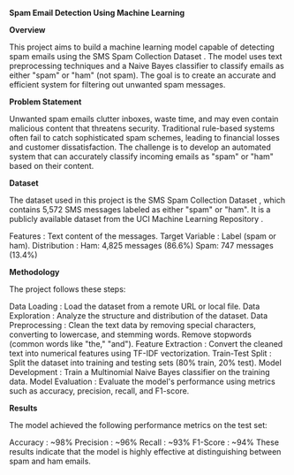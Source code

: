 **Spam Email Detection Using Machine Learning**

**Overview**

This project aims to build a machine learning model capable of detecting spam emails using the SMS Spam Collection Dataset . The model uses text preprocessing techniques and a Naive Bayes classifier to classify emails as either "spam" or "ham" (not spam). The goal is to create an accurate and efficient system for filtering out unwanted spam messages.

**Problem Statement**

Unwanted spam emails clutter inboxes, waste time, and may even contain malicious content that threatens security. Traditional rule-based systems often fail to catch sophisticated spam schemes, leading to financial losses and customer dissatisfaction. The challenge is to develop an automated system that can accurately classify incoming emails as "spam" or "ham" based on their content.

**Dataset**

The dataset used in this project is the SMS Spam Collection Dataset , which contains 5,572 SMS messages labeled as either "spam" or "ham". It is a publicly available dataset from the UCI Machine Learning Repository .

Features : Text content of the messages.
Target Variable : Label (spam or ham).
Distribution :
Ham: 4,825 messages (86.6%)
Spam: 747 messages (13.4%)

**Methodology**

The project follows these steps:

Data Loading : Load the dataset from a remote URL or local file.
Data Exploration : Analyze the structure and distribution of the dataset.
Data Preprocessing :
Clean the text data by removing special characters, converting to lowercase, and stemming words.
Remove stopwords (common words like "the," "and").
Feature Extraction : Convert the cleaned text into numerical features using TF-IDF vectorization.
Train-Test Split : Split the dataset into training and testing sets (80% train, 20% test).
Model Development : Train a Multinomial Naive Bayes classifier on the training data.
Model Evaluation : Evaluate the model's performance using metrics such as accuracy, precision, recall, and F1-score.

**Results**

The model achieved the following performance metrics on the test set:

Accuracy : ~98%
Precision : ~96%
Recall : ~93%
F1-Score : ~94%
These results indicate that the model is highly effective at distinguishing between spam and ham emails.
